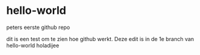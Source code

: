 # hello-world
peters eerste github repo

dit is een test om te zien hoe github werkt. Deze edit is in de 1e branch van hello-world
holadijee
